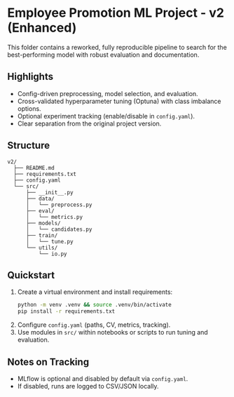 # Employee Promotion ML Project - v2 (Enhanced)

This folder contains a reworked, fully reproducible pipeline to search for the best-performing model with robust evaluation and documentation.

## Highlights
- Config-driven preprocessing, model selection, and evaluation.
- Cross-validated hyperparameter tuning (Optuna) with class imbalance options.
- Optional experiment tracking (enable/disable in `config.yaml`).
- Clear separation from the original project version.

## Structure
```
v2/
  ├── README.md
  ├── requirements.txt
  ├── config.yaml
  └── src/
      ├── __init__.py
      ├── data/
      │   └── preprocess.py
      ├── eval/
      │   └── metrics.py
      ├── models/
      │   └── candidates.py
      ├── train/
      │   └── tune.py
      └── utils/
          └── io.py
```

## Quickstart
1. Create a virtual environment and install requirements:
   ```bash
   python -m venv .venv && source .venv/bin/activate
   pip install -r requirements.txt
   ```
2. Configure `config.yaml` (paths, CV, metrics, tracking).
3. Use modules in `src/` within notebooks or scripts to run tuning and evaluation.

## Notes on Tracking
- MLflow is optional and disabled by default via `config.yaml`.
- If disabled, runs are logged to CSV/JSON locally.



